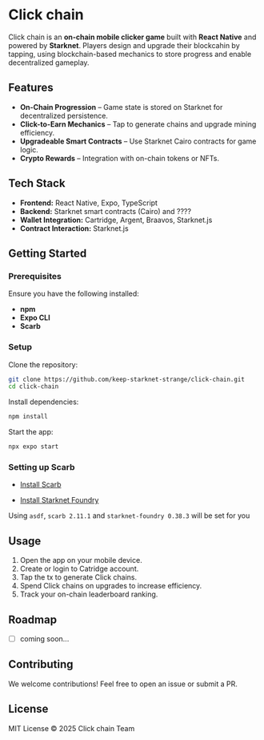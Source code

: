 # Click chain

Click chain is an **on-chain mobile clicker game** built with **React Native** and powered by **Starknet**. Players design and upgrade their blockcahin by tapping, using blockchain-based mechanics to store progress and enable decentralized gameplay.

## Features

- **On-Chain Progression** – Game state is stored on Starknet for decentralized persistence.
- **Click-to-Earn Mechanics** – Tap to generate chains and upgrade mining efficiency.
- **Upgradeable Smart Contracts** – Use Starknet Cairo contracts for game logic.
- **Crypto Rewards** – Integration with on-chain tokens or NFTs.

## Tech Stack

- **Frontend:** React Native, Expo, TypeScript
- **Backend:** Starknet smart contracts (Cairo) and ????
- **Wallet Integration:** Cartridge, Argent, Braavos, Starknet.js
- **Contract Interaction:** Starknet.js

## Getting Started

### Prerequisites

Ensure you have the following installed:

- **npm**
- **Expo CLI**
- **Scarb**

### Setup

Clone the repository:

```sh
git clone https://github.com/keep-starknet-strange/click-chain.git
cd click-chain
```

Install dependencies:

```sh
npm install
```

Start the app:

```sh
npx expo start
```

### Setting up Scarb
 - [Install Scarb](https://docs.swmansion.com/scarb/download)

 - [Install Starknet Foundry](https://github.com/foundry-rs/starknet-foundry)

 Using `asdf`, `scarb 2.11.1` and `starknet-foundry 0.38.3`  will be set for you

## Usage

1. Open the app on your mobile device.
2. Create or login to Catridge account.
3. Tap the tx to generate Click chains.
4. Spend Click chains on upgrades to increase efficiency.
5. Track your on-chain leaderboard ranking.

## Roadmap

- [ ] coming soon...

## Contributing

We welcome contributions! Feel free to open an issue or submit a PR.

## License

MIT License © 2025 Click chain Team
